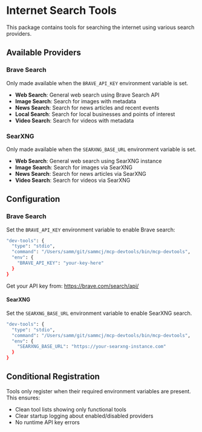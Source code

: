 # Internet Search Tools

This package contains tools for searching the internet using various search providers.

## Available Providers

### Brave Search

Only made available when the `BRAVE_API_KEY` environment variable is set.

- **Web Search**: General web search using Brave Search API
- **Image Search**: Search for images with metadata
- **News Search**: Search for news articles and recent events
- **Local Search**: Search for local businesses and points of interest
- **Video Search**: Search for videos with metadata

### SearXNG

Only made available when the `SEARXNG_BASE_URL` environment variable is set.

- **Web Search**: General web search using SearXNG instance
- **Image Search**: Search for images via SearXNG
- **News Search**: Search for news articles via SearXNG
- **Video Search**: Search for videos via SearXNG

## Configuration

### Brave Search
Set the `BRAVE_API_KEY` environment variable to enable Brave search:

```bash
"dev-tools": {
  "type": "stdio",
  "command": "/Users/samm/git/sammcj/mcp-devtools/bin/mcp-devtools",
  "env": {
    "BRAVE_API_KEY": "your-key-here"
  }
}
```

Get your API key from: https://brave.com/search/api/


#### SearXNG
Set the `SEARXNG_BASE_URL` environment variable to enable SearXNG search.

```bash
"dev-tools": {
  "type": "stdio",
  "command": "/Users/samm/git/sammcj/mcp-devtools/bin/mcp-devtools",
  "env": {
    "SEARXNG_BASE_URL": "https://your-searxng-instance.com"
  }
}
```

## Conditional Registration

Tools only register when their required environment variables are present. This ensures:
- Clean tool lists showing only functional tools
- Clear startup logging about enabled/disabled providers
- No runtime API key errors
